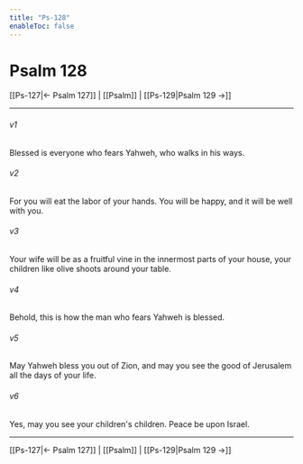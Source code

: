 ```yaml
---
title: "Ps-128"
enableToc: false
---
```

# Psalm 128

[[Ps-127|← Psalm 127]] | [[Psalm]] | [[Ps-129|Psalm 129 →]]
***



###### v1 
Blessed is everyone who fears Yahweh, who walks in his ways. 

###### v2 
For you will eat the labor of your hands. You will be happy, and it will be well with you. 

###### v3 
Your wife will be as a fruitful vine in the innermost parts of your house, your children like olive shoots around your table. 

###### v4 
Behold, this is how the man who fears Yahweh is blessed. 

###### v5 
May Yahweh bless you out of Zion, and may you see the good of Jerusalem all the days of your life. 

###### v6 
Yes, may you see your children's children. Peace be upon Israel.

***
[[Ps-127|← Psalm 127]] | [[Psalm]] | [[Ps-129|Psalm 129 →]]
